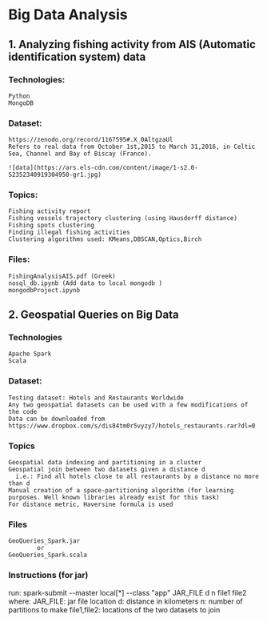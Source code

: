 # Big Data Analysis #


## 1. Analyzing fishing activity from AIS (Automatic identification system) data ##
  
  ### Technologies: ###
    Python
    MongoDB
    
  ### Dataset: ###
    https://zenodo.org/record/1167595#.X_0AltgzaUl
    Refers to real data from October 1st,2015 to March 31,2016, in Celtic Sea, Channel and Bay of Biscay (France).
    
    ![data](https://ars.els-cdn.com/content/image/1-s2.0-S2352340919304950-gr1.jpg)
    
    
  ### Topics: ###
    Fishing activity report
    Fishing vessels trajectory clustering (using Hausdorff distance)
    Fishing spots clustering
    Finding illegal fishing activities
    Clustering algorithms used: KMeans,DBSCAN,Optics,Birch
    
  ### Files: ###
    FishingAnalysisAIS.pdf (Greek)
    nosql_db.ipynb (Add data to local mongodb )
    mongodbProject.ipynb 

## 2. Geospatial Queries on Big Data  ##
  
  ### Technologies ###
    Apache Spark
    Scala
  
  ### Dataset: ###
    Testing dataset: Hotels and Restaurants Worldwide
    Any two geospatial datasets can be used with a few modifications of the code
    Data can be downloaded from https://www.dropbox.com/s/dis84tm0r5vyzy7/hotels_restaurants.rar?dl=0
  
  ### Topics ###
    Geospatial data indexing and partitioning in a cluster
    Geospatial join between two datasets given a distance d
      i.e.: Find all hotels close to all restaurants by a distance no more than d
    Manual creation of a space-partitioning algorithm (for learning purposes. Well known libraries already exist for this task)
    For distance metric, Haversine formula is used
    
  ### Files ###
    GeoQueries_Spark.jar 
            or
    GeoQueries_Spark.scala
  
  ### Instructions (for jar) ###
   run: spark-submit --master local[*] --class "app"  JAR_FILE d n file1 file2
   where:
      JAR_FILE:  jar file location
      d: distance in kilometers
      n: number of partitions to make
      file1,file2: locations of the two datasets to join
  

  
